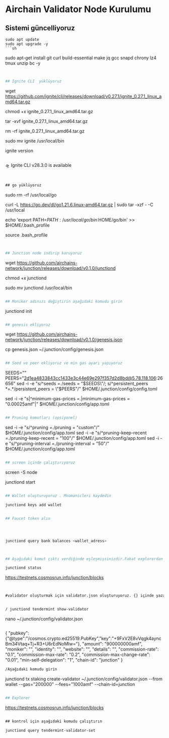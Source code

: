 # Airchain Validator Node Kurulumu


## Sistemi güncelliyoruz
```
sudo apt update  
sudo apt upgrade -y
```sh
```
sudo apt-get install git curl build-essential make jq gcc snapd chrony lz4 tmux unzip bc -y
```sh


## Ignite CLI  yüklüyoruz
```
wget https://github.com/ignite/cli/releases/download/v0.27.1/ignite_0.27.1_linux_amd64.tar.gz

chmod +x ignite_0.27.1_linux_amd64.tar.gz

tar -xvf ignite_0.27.1_linux_amd64.tar.gz

rm -rf ignite_0.27.1_linux_amd64.tar.gz

sudo mv ignite /usr/local/bin

ignite version
```sh
```
🛸 Ignite CLI v28.3.0 is available
```txt


## go yüklüyoruz

```
sudo rm -rf /usr/local/go 

curl -L https://go.dev/dl/go1.21.6.linux-amd64.tar.gz | sudo tar -xzf - -C /usr/local

echo 'export PATH=$PATH:/usr/local/go/bin:$HOME/go/bin' >> $HOME/.bash_profile

source .bash_profile
```sh


## Junction node indirip kuruyoruz
```
wget https://github.com/airchains-network/junction/releases/download/v0.1.0/junctiond

chmod +x junctiond

sudo mv junctiond /usr/local/bin
```sh

## Moniker adınızı değiştirin aşağıdaki komudu girin
```
junctiond init <MONIKER> 
```sh

## genesis ekliyoruz
```
wget https://github.com/airchains-network/junction/releases/download/v0.1.0/genesis.json

cp genesis.json ~/.junction/config/genesis.json
```sh

## Seed ve peer ekliyoruz ve min gas ayarı yapıyoruz
```
SEEDS=""
PEERS="2d1ea4833843cc1433e3c44e69e297f357d2d8bd@5.78.118.106:26656"
sed -i -e "s/^seeds *=.*/seeds = \"$SEEDS\"/; s/^persistent_peers *=.*/persistent_peers = \"$PEERS\"/" $HOME/.junction/config/config.toml

sed -i -e "s|^minimum-gas-prices *=.*|minimum-gas-prices = \"0.00025amf\"|" $HOME/.junction/config/app.toml
```sh

## Pruning komutları (opsiyonel)
```
sed -i -e "s/^pruning *=.*/pruning = \"custom\"/" $HOME/.junction/config/app.toml
sed -i -e "s/^pruning-keep-recent *=.*/pruning-keep-recent = \"100\"/" $HOME/.junction/config/app.toml
sed -i -e "s/^pruning-interval *=.*/pruning-interval = \"50\"/" $HOME/.junction/config/app.toml
```sh

## screen içinde çalıştırıyoruz
```
screen -S node

junctiond start
```sh

## Wallet oluşturuyoruz . Mnomanicleri kaydedin

junctiond keys add wallet


## Faucet token alın




junctiond query bank balances <wallet_adress>



## Aşağıdaki komut çıktı verdiğinde eşleşmişsinizdir.Fakat explorerdan kontrol edin

junctiond status

```
https://testnets.cosmosrun.info/junction/blocks

```txt


#validator oluşturmak için validator.json oluşturuyoruz. {} içinde yazan kodları direk yapıştırın ve içlerini doldurun sadece pubkey yazan komudu değiştirirken aşağıdaki çıktıyı değiştirin."junctiond tendermint show-validator" çıktısını pubkey yazan yere yazın ve CTRL+X ile kaydedip kapatın


/ junctiond tendermint show-validator  

```
nano ~/.junction/config/validator.json
```sh
```

{
        "pubkey": {"@type":"/cosmos.crypto.ed25519.PubKey","key":"+9FxV2E8vVqgk4ayncBm34Vtaq+Tj+R3+U6rEdNoMIw="},
        "amount": "900000000amf",
        "moniker": "<MONIKER>",
        "identity": "",
        "website": "",
        "details": "",
        "commission-rate": "0.1",
        "commission-max-rate": "0.2",
        "commission-max-change-rate": "0.01",
        "min-self-delegation": "1",
        "chain-id": "junction"
}

```sh
/Aşağıdaki komudu girin

```
junctiond tx staking create-validator ~/.junction/config/validator.json --from wallet --gas="200000" --fees="1000amf" --chain-id=junction
```sh

## Explorer
```
https://testnets.cosmosrun.info/junction/blocks
```txt

## kontrol için aşağıdaki komudu çalıştırın

junctiond query tendermint-validator-set
